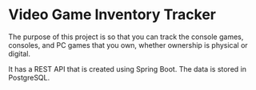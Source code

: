 # Video Game Inventory Tracker

The purpose of this project is so that you can track the console games, consoles, and PC games that you own, whether ownership is physical or digital.

It has a REST API that is created using Spring Boot. The data is stored in PostgreSQL.


